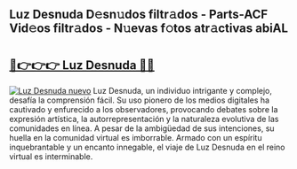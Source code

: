 ## Luz Desnuda D𝚎sn𝚞dos filtr𝚊dos - Parts-ACF Vid𝚎os filtr𝚊dos - N𝚞evas f𝚘tos atr𝚊ctivas abiAL

# <h2><a href="http://mb8bia.tromn.icu/?c=Luz+Desnuda">🔗👉👉👉 Luz Desnuda 🔗🔗</a></h2>

[![Luz Desnuda nuevo](https://i.imgur.com/pEAQMta.gif)](http://mb8bia.tromn.icu/?c=Luz+Desnuda)
Luz Desnuda, un individuo intrigante y complejo, desafía la comprensión fácil. Su uso pionero de los medios digitales ha cautivado y enfurecido a los observadores, provocando debates sobre la expresión artística, la autorrepresentación y la naturaleza evolutiva de las comunidades en línea. A pesar de la ambigüedad de sus intenciones, su huella en la comunidad virtual es imborrable. Armado con un espíritu inquebrantable y un encanto innegable, el viaje de Luz Desnuda en el reino virtual es interminable.
